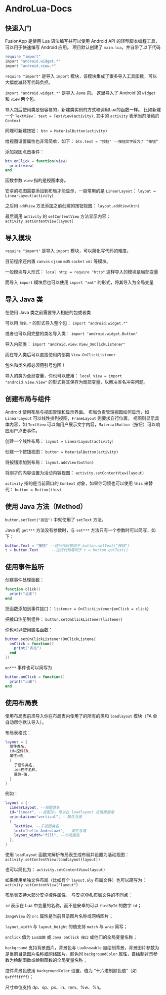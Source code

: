 # AndroLua-Docs

## 快速入门

FusionApp 是使用 Lua 语法编写并可以使用 Android API 的轻型脚本编程工具，可以用于快速编写 Android 应用。
项目默认创建了 `main.lua`，并自带了以下代码

```lua
require "import"
import "android.widget.*"
import "android.view.*"
```

`require "import"` 是导入 `import` 模块，该模块集成了很多导入工具函数，可以大幅度减轻写代码负担。

`import "android.widget.*"` 是导入 Java 包。
这里导入了 Android 的 `widget` 和 `view` 两个包。

导入包后使用类是很容易的，新建类实例的方式和调用Lua的函数一样。
比如新建一个 `TextView`：
`text = TextView(activity)`,
其中的 `activity` 表示当前活动的 `Context`

同理可新建按钮： `btn = MaterialButton(activity)`

给视图设置属性也非常简单，如下：
`btn.text = "按钮" --按钮文字设为了 “按钮” `

添加视图点击事件：
```lua
btn.onClick = function(view)
  print(view)
end
```
函数参数 `view` 指的是视图本身。

安卓的视图需要添加到布局才能显示，一般常用的是 `LinearLayout`：
`layout = LinearLayout(activity)`

之后用 `addView` 方法添加之前创建的按钮视图：
`layout.addView(btn)`

最后调用 `activity` 的 `setContentView` 方法显示内容：
`activity.setContentView(layout)`



## 导入模块

`require "import"` 是导入 `import` 模块，可以简化写代码的难度。

目前程序还内置 `canvas` `cjson` `md5` `socket` `xml` 等模块。

一般模块导入形式：
`local http = require "http"`
这样导入的模块是局部变量

而导入 `import` 模块后也可以使用
`import "xml"`
的形式，将其导入为全局变量



## 导入 Java 类

在使用 Java 类之前需要导入相应的包或者类

可以用 `包名.*` 的形式导入整个包：
`import "android.widget.*"`

或者也可以用完整的类名导入类：
`import "android.widget.Button"`

导入内部类：
`import "android.view.View_OnClickListener"`

而在导入类后可以直接使用内部类
`View.OnClickListener`

包名和类名都必须用引号包围！

导入的类为全局变量，你也可以使用：
`local View = import "android.view.View"`
的形式将其保存为局部变量，以解决类名冲突问题。



## 创建布局与组件

Android 使用布局与视图管理和显示界面。
布局负责管理视图如何显示，如 `LinearLayout` 可以线性排列视图，`FrameLayout` 则要求自行位置。
视图则显示具体内容，如 `TextView` 可以向用户展示文字内容，`MaterialButton`（按钮）可以响应用户点击事件。

创建一个线性布局：
`layout = LinearLayout(activity)`

创建一个按钮视图：
`button = MaterialButton(activity)`

将按钮添加到布局：
`layout.addView(button)`

将刚才的内容设置为活动内容视图：
`activity.setContentView(layout)`

`activity` 指的是当前窗口的 `Context` 对象，如果你习惯也可以使用 `this` 来替代：
`button = Button(this)`



## 使用 Java 方法（Method）

`button.setText("按钮")` 中就使用了 `setText` 方法。

Java 的 `get***` 方法没有参数时，与 `set***` 方法只有一个参数时可以简写，如下：
```lua 
button.Text = "按钮" --这行代码等同于 button.setText("按钮")
t = button.Text      --这行代码等同于 t = button.getText()
```



## 使用事件监听

创建事件处理函数：
```lua
function click()
  print("点击")
end
```
把函数添加到事件接口：
`listener = OnClickListener{onClick = click}`

把接口注册到组件：
`button.setOnClickListener(listener)`

你也可以使用匿名函数：
```lua
button.setOnClickListener(OnClickListene{
  onClick = function()
    print("点击")
  end
})
```

`on***` 事件也可以简写为
```lua
button.onClick = function()
  print("点击")
end
```


## 使用布局表

使用布局表前须导入你在布局表内使用了的所有的类和 `loadlayout` 模块（FA 会自动帮你默认导入）。

布局表格式：
```lua
layout = {
  控件类名,
  id=控件ID,
  属性=值,
  {
    子控件类名,
    id=控件名称,
    属性=值,
  }
}
```

例如：
```lua
layout = {
  LinearLayout, --视图类名
  id="linear", --视图ID，可以在 loadlayout 后直接使用
  orientation="vertical", --属性与值
  {
    TextView, --子视图类名
    text="hello AndroLua+", --属性与值
    layout_width="fill", --布局属性
  },
}
```

使用 `loadlayout` 函数来解析布局表生成布局并设置为活动视图：
`activity.setContentView(loadlayout(layout))`

也可以简化为：
`activity.setContentView(layout)`

如果使用单独文件布局（比如有个 `layout.aly` 布局文件）也可以简写为：
`activity.setContentView("layout")`

布局表支持大部分安卓控件属性，
与安卓XML布局文件的不同点：

`id` 表示在 Lua 中变量的名称，而不是安卓的可以 `findById` 的数字 `id`；

`ImageView` 的 `src` 属性是当前目录图片名称或网络图片；

`layout_width` 与 `layout_height` 的值支持 `match` 与 `wrap` 简写；

`onClick` 值为 `Lua函数` 或 `Java onClick 接口` 或他们的全局变量名称；

`background` 支持背景图片，背景色与 `LuaDrawable` 自绘制背景，背景图片参数为是当前目录图片名称或网络图片，颜色同 `backgroundColor` 属性，自绘制背景参数为绘制函数或绘制函数的全局变量名称；

控件背景色使用 `backgroundColor` 设置，值为 “十六进制颜色值”（如 `0xffffffff`）；

尺寸单位支持 dp、sp、px、in、mm、%w、%h。

